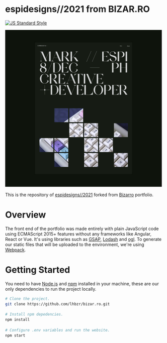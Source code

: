 # espidesigns//2021 from BIZAR.RO

[![JS Standard Style](https://img.shields.io/badge/code%20style-standard-brightgreen.svg?style=flat-square)](http://standardjs.com/)

[![Screenshot of Website](espidesigns2021.jpg)](https://www.espidesigns.com/)

This is the repository of [espidesigns//2021](https://www.espidesigns.com/) forked from [Bizarro](http://bizar.ro/) portfolio. 

# Overview

The front end of the portfolio was made entirely with plain JavaScript code using ECMAScript 2015+ features without any frameworks like Angular, React or Vue. It's using libraries such as [GSAP](https://greensock.com/), [Lodash](https://lodash.com/) and [ogl](https://github.com/oframe/ogl). To generate our static files that will be uploaded to the environment, we're using [Webpack](https://webpack.js.org/).

# Getting Started

You need to have [Node.js](https://nodejs.org/en/) and [npm](https://www.npmjs.com/) installed in your machine, these are our only dependencies to run the project locally.

```sh
# Clone the project.
git clone https://github.com/lhbzr/bizar.ro.git

# Install npm depedencies.
npm install

# Configure .env variables and run the website.
npm start
```
